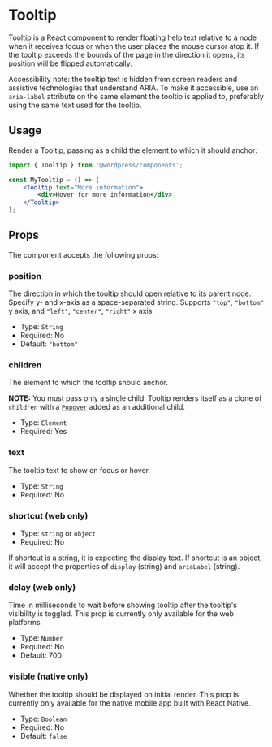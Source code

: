 # Tooltip

Tooltip is a React component to render floating help text relative to a node when it receives focus or when the user places the mouse cursor atop it. If the tooltip exceeds the bounds of the page in the direction it opens, its position will be flipped automatically.

Accessibility note: the tooltip text is hidden from screen readers and assistive technologies that understand ARIA. To make it accessible, use an `aria-label` attribute on the same element the tooltip is applied to, preferably using the same text used for the tooltip.

## Usage

Render a Tooltip, passing as a child the element to which it should anchor:

```jsx
import { Tooltip } from '@wordpress/components';

const MyTooltip = () => (
	<Tooltip text="More information">
		<div>Hover for more information</div>
	</Tooltip>
);
```

## Props

The component accepts the following props:

### position

The direction in which the tooltip should open relative to its parent node. Specify y- and x-axis as a space-separated string. Supports `"top"`, `"bottom"` y axis, and `"left"`, `"center"`, `"right"` x axis.

-   Type: `String`
-   Required: No
-   Default: `"bottom"`

### children

The element to which the tooltip should anchor.

**NOTE:** You must pass only a single child. Tooltip renders itself as a clone of `children` with a [`Popover`](/packages/components/src/popover/README.md) added as an additional child.

-   Type: `Element`
-   Required: Yes

### text

The tooltip text to show on focus or hover.

-   Type: `String`
-   Required: No

### shortcut (web only)

-   Type: `string` or `object`
-   Required: No

If shortcut is a string, it is expecting the display text. If shortcut is an object, it will accept the properties of `display` (string) and `ariaLabel` (string).

### delay (web only)

Time in milliseconds to wait before showing tooltip after the tooltip's visibility is toggled. This prop is currently only available for the web platforms.

-   Type: `Number`
-   Required: No
-   Default: 700

### visible (native only)

Whether the tooltip should be displayed on initial render. This prop is currently only available for the native mobile app built with React Native.

-   Type: `Boolean`
-   Required: No
-   Default: `false`
